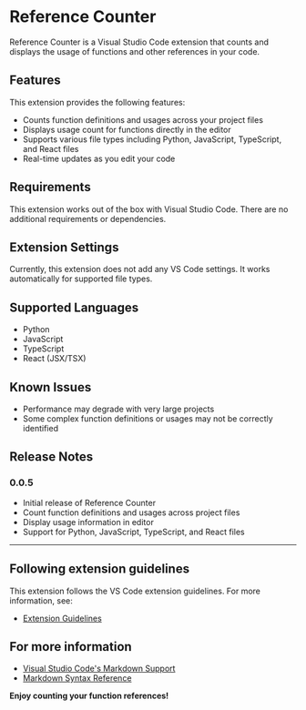 # Reference Counter

Reference Counter is a Visual Studio Code extension that counts and displays the usage of functions and other references in your code.

## Features

This extension provides the following features:

- Counts function definitions and usages across your project files
- Displays usage count for functions directly in the editor
- Supports various file types including Python, JavaScript, TypeScript, and React files
- Real-time updates as you edit your code

## Requirements

This extension works out of the box with Visual Studio Code. There are no additional requirements or dependencies.

## Extension Settings

Currently, this extension does not add any VS Code settings. It works automatically for supported file types.

## Supported Languages

- Python
- JavaScript
- TypeScript
- React (JSX/TSX)

## Known Issues

- Performance may degrade with very large projects
- Some complex function definitions or usages may not be correctly identified

## Release Notes

### 0.0.5

- Initial release of Reference Counter
- Count function definitions and usages across project files
- Display usage information in editor
- Support for Python, JavaScript, TypeScript, and React files

---

## Following extension guidelines

This extension follows the VS Code extension guidelines. For more information, see:

* [Extension Guidelines](https://code.visualstudio.com/api/references/extension-guidelines)

## For more information

* [Visual Studio Code's Markdown Support](http://code.visualstudio.com/docs/languages/markdown)
* [Markdown Syntax Reference](https://help.github.com/articles/markdown-basics/)

**Enjoy counting your function references!**